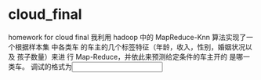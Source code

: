 # cloud_final
homework for cloud final
我利用 hadoop 中的 MapReduce-Knn 算法实现了一个根据样本集 中各类车
的车主的几个标签特征（年龄，收入，性别，婚姻状况以及 孩子数量）来进
行 Map-Reduce，并依此来预测给定条件的车主开的 是哪一类车。
调试的格式为<input><output><paraments>

